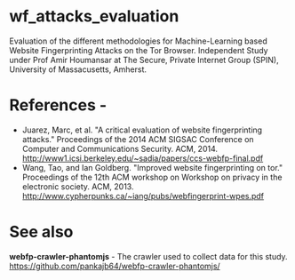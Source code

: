 # wf_attacks_evaluation

Evaluation of the different methodologies for Machine-Learning based Website Fingerprinting Attacks on the Tor Browser. Independent Study under Prof Amir Houmansar at The Secure, Private Internet Group (SPIN), University of Massacusetts, Amherst.

# References -

* Juarez, Marc, et al. "A critical evaluation of website fingerprinting attacks." Proceedings of the 2014 ACM SIGSAC Conference on Computer and Communications Security. ACM, 2014. http://www1.icsi.berkeley.edu/~sadia/papers/ccs-webfp-final.pdf
* Wang, Tao, and Ian Goldberg. "Improved website fingerprinting on tor." Proceedings of the 12th ACM workshop on Workshop on privacy in the electronic society. ACM, 2013. http://www.cypherpunks.ca/~iang/pubs/webfingerprint-wpes.pdf

# See also
**webfp-crawler-phantomjs** - The crawler used to collect data for this study. https://github.com/pankajb64/webfp-crawler-phantomjs/
